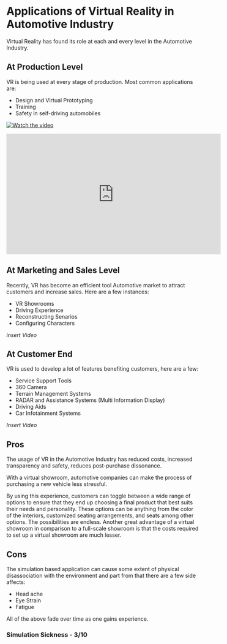 # Applications of Virtual Reality in Automotive Industry

Virtual Reality has found its role at each and every level in the Automotive Industry. 

## At Production Level

VR is being used at every stage of production. Most common applications are:
- Design and Virtual Prototyping
- Training
- Safety in seif-driving automobiles

[![Watch the video]()](https://www.youtube.com/watch?v=mWaQfjEJIMQ)
<iframe width="560" height="315" src="https://www.youtube.com/embed/mWaQfjEJIMQ" frameborder="0" allow="accelerometer; autoplay; encrypted-media; gyroscope; picture-in-picture" allowfullscreen></iframe>

## At Marketing and Sales Level

Recently, VR has become an efficient tool Automotive market to attract customers and increase sales. Here are a few instances:
- VR Showrooms
- Driving Experience
- Reconstructing Senarios
- Configuring Characters

*insert Video*

## At Customer End

VR is used to develop a lot of features benefiting customers, here are a few:
- Service Support Tools
- 360 Camera
- Terrain Management Systems
- RADAR and Assistance Systems (Multi Information Display)
- Driving Aids
- Car Infotainment Systems

*Insert Video*

## Pros

The usage of VR in the Automotive Industry has reduced costs, increased transparency and safety, reduces post-purchase dissonance.

With a virtual showroom, automotive companies can make the process of purchasing a new vehicle less stressful.

By using this experience, customers can toggle between a wide range of options to ensure that they end up choosing a final product that best suits their needs and personality. These options can be anything from the color of the interiors, customized seating arrangements, and seats among other options. The possibilities are endless. Another great advantage of a virtual showroom in comparison to a full-scale showroom is that the costs required to set up a virtual showroom are much lesser.

## Cons

The simulation based application can cause some extent of physical disassociation with the environment and part from that there are a few side affects:
- Head ache
- Eye Strain
- Fatigue

All of the above fade over time as one gains experience.

### Simulation Sickness - 3/10
